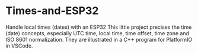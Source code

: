 # Times-and-ESP32
Handle local times (dates) with an ESP32
This little project precises the time (date) concepts, especially UTC time, local time, time offset, time zone and ISO 8601 normalization.
They are illustrated in a C++ program for PlatformIO in VSCode.
